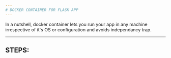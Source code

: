 ```yaml
---
# DOCKER CONTAINER FOR FLASK APP
---
```


In a nutshell, docker container lets you run your app in any machine irrespective of it's OS or configuration and avoids independancy trap.

---
## STEPS:
